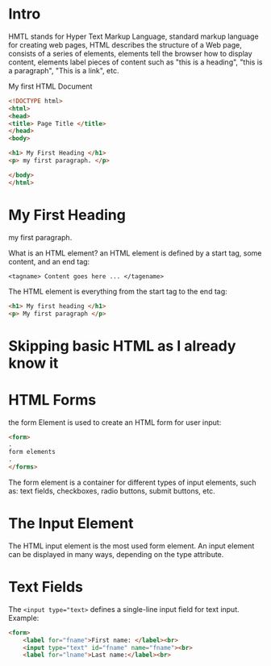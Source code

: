 # Intro
HMTL stands for Hyper Text Markup Language, standard markup language for creating web pages, HTML describes the structure of a Web page, consists of a series of elements, elements tell the browser how to display content, elements label pieces of content such as "this is a heading", "this is a paragraph", "This is a link", etc.

My first HTML Document
```html
<!DOCTYPE html>
<html>
<head>
<title> Page Title </title>
</head>
<body>

<h1> My First Heading </h1>
<p> my first paragraph. </p>

</body>
</html>
```

<html>
<head>
<title> Page Title </title>
</head>
<body>

<h1> My First Heading </h1>
<p> my first paragraph. </p>

</body>
</html>

What is an HTML element? 
an HTML element is defined by a start tag, some content, and an end tag:
```
<tagname> Content goes here ... </tagename>
```

The HTML element is everything from the start tag to the end tag:
```html
<h1> My first heading </h1>
<p> My first paragraph </p>
```

# Skipping basic HTML as I already know it

# HTML Forms

the form Element is used to create an HTML form for user input:
```HTML
<form>
.
form elements
.
</forms>
```

The form element is a container for different types of input elements, such as: text fields, checkboxes, radio buttons, submit buttons, etc.

# The Input Element 
The HTML input element is the most used form element. An input element can be displayed in many ways, depending on the type attribute.

# Text Fields
The `<input type="text>` defines a single-line input field for text input.
Example:
```html
<form>
	<label for="fname">First name: </label><br>
	<input type="text" id="fname" name="fname"><br>
	<label for="lname">Last name:</label><br>
```